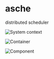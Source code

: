 # asche
distributed scheduler

![System context](https://abslib.github.io/asche/c4_system_context.svg)

![Container](https://abslib.github.io/asche/c4_container.svg)

![Component](https://abslib.github.io/asche/c4_component.svg)
